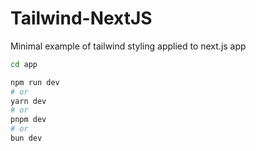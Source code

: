 # Tailwind-NextJS
Minimal example of tailwind styling applied to next.js app


```bash
cd app

npm run dev
# or
yarn dev
# or
pnpm dev
# or
bun dev
```

